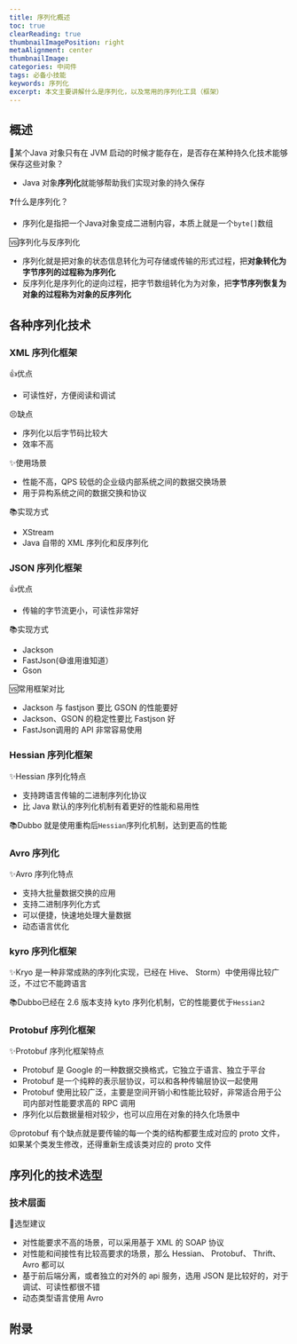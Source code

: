 ```yaml
---
title: 序列化概述
toc: true
clearReading: true
thumbnailImagePosition: right
metaAlignment: center
thumbnailImage:
categories: 中间件
tags: 必备小技能
keywords: 序列化
excerpt: 本文主要讲解什么是序列化，以及常用的序列化工具（框架）
---
```

## 概述

:thinking:某个Java 对象只有在 JVM 启动的时候才能存在，是否存在某种持久化技术能够保存这些对象？

- Java 对象**序列化**就能够帮助我们实现对象的持久保存

:question:什么是序列化？

- 序列化是指把一个Java对象变成二进制内容，本质上就是一个`byte[]`数组

:vs:序列化与反序列化

- 序列化就是把对象的状态信息转化为可存储或传输的形式过程，把**对象转化为字节序列的过程称为序列化**
- 反序列化是序列化的逆向过程，把字节数组转化为为对象，把**字节序列恢复为对象的过程称为对象的反序列化**



## 各种序列化技术



### XML 序列化框架

:+1:优点

- 可读性好，方便阅读和调试

:persevere:缺点

- 序列化以后字节码比较大
- 效率不高

:sparkles:使用场景

- 性能不高，QPS 较低的企业级内部系统之间的数据交换场景
- 用于异构系统之间的数据交换和协议

:books:实现方式

- XStream
- Java 自带的 XML 序列化和反序列化

### JSON 序列化框架

:+1:优点

- 传输的字节流更小，可读性非常好

:books:实现方式

- Jackson
- FastJson(:sweat_smile:谁用谁知道）
- Gson

:vs:常用框架对比

- Jackson 与 fastjson 要比 GSON 的性能要好
- Jackson、GSON 的稳定性要比 Fastjson 好  
- FastJson调用的 API 非常容易使用

### Hessian 序列化框架

:sparkles:Hessian 序列化特点

- 支持跨语言传输的二进制序列化协议
- 比 Java 默认的序列化机制有着更好的性能和易用性

:books:Dubbo 就是使用重构后`Hessian`序列化机制，达到更高的性能

### Avro 序列化

:sparkles:Avro 序列化特点

- 支持大批量数据交换的应用
- 支持二进制序列化方式
- 可以便捷，快速地处理大量数据
- 动态语言优化

### kyro 序列化框架

:sparkles:Kryo 是一种非常成熟的序列化实现，已经在 Hive、 Storm）中使用得比较广泛，不过它不能跨语言

:books:Dubbo已经在 2.6 版本支持 kyto 序列化机制，它的性能要优于`Hessian2`

### Protobuf 序列化框架

:sparkles:Protobuf 序列化框架特点

- Protobuf 是 Google 的一种数据交换格式，它独立于语言、独立于平台
- Protobuf 是一个纯粹的表示层协议，可以和各种传输层协议一起使用  
- Protobuf 使用比较广泛，主要是空间开销小和性能比较好，非常适合用于公司内部对性能要求高的 RPC 调用
- 序列化以后数据量相对较少，也可以应用在对象的持久化场景中

:persevere:protobuf 有个缺点就是要传输的每一个类的结构都要生成对应的 proto 文件，如果某个类发生修改，还得重新生成该类对应的 proto 文件  



## 序列化的技术选型

### 技术层面



:older_man:选型建议

- 对性能要求不高的场景，可以采用基于 XML 的 SOAP 协议  
- 对性能和间接性有比较高要求的场景，那么 Hessian、 Protobuf、 Thrift、 Avro 都可以  
- 基于前后端分离，或者独立的对外的 api 服务，选用 JSON 是比较好的，对于调试、可读性都很不错  
- 动态类型语言使用 Avro 











## 附录

[菜鸟教程]:https://www.runoob.com/java/java-serialization.html
[廖雪峰教程]:https://www.liaoxuefeng.com/wiki/1252599548343744/1298366845681698
[为什么我不建议你使用Java序列化]: https://cloud.tencent.com/developer/article/1752784
[transient关键字]:https://blog.csdn.net/u012723673/article/details/80699029

